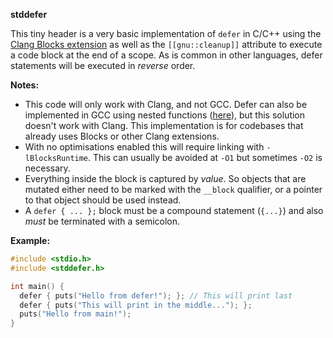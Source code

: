 **stddefer**

This tiny header is a very basic implementation of `defer` in C/C++ using the [Clang Blocks extension](https://clang.llvm.org/docs/BlockLanguageSpec.html) as well as the `[[gnu::cleanup]]` attribute to execute a code block at the end of a scope. As is common in other languages, defer statements will be executed in *reverse* order.

**Notes:**

- This code will only work with Clang, and not GCC. Defer can also be implemented in GCC using nested functions ([here](https://gustedt.wordpress.com/2025/01/06/simple-defer-ready-to-use/)), but this solution doesn't work with Clang. This implementation is for codebases that already uses Blocks or other Clang extensions.
- With no optimisations enabled this will require linking with `-lBlocksRuntime`. This can usually be avoided at `-O1` but sometimes `-O2` is necessary.
- Everything inside the block is captured by *value*. So objects that are mutated either need to be marked with the `__block` qualifier, or a pointer to that object should be used instead.
- A `defer { ... };` block must be a compound statement (`{...}`) and also *must* be terminated with a semicolon.

**Example:**

```c
#include <stdio.h>
#include <stddefer.h>

int main() {
  defer { puts("Hello from defer!"); }; // This will print last
  defer { puts("This will print in the middle..."); };
  puts("Hello from main!");
}
```

